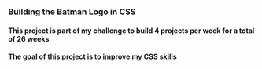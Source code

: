 

### Building the Batman Logo in CSS
#### This project is part of my challenge to build 4 projects per week for a total of 26 weeks
#### The goal of this project is to improve my CSS skills 